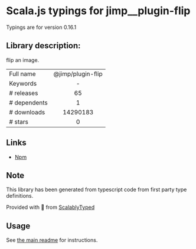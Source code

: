 
# Scala.js typings for jimp__plugin-flip

Typings are for version 0.16.1

## Library description:
flip an image.

|                    |                 |
| ------------------ | :-------------: |
| Full name          | @jimp/plugin-flip |
| Keywords           | - |
| # releases         | 65 |
| # dependents       | 1 |
| # downloads        | 14290183 |
| # stars            | 0 |

## Links
- [Npm](https://www.npmjs.com/package/%40jimp%2Fplugin-flip)
    


## Note
This library has been generated from typescript code from first party type definitions.

Provided with :purple_heart: from [ScalablyTyped](https://github.com/oyvindberg/ScalablyTyped)

## Usage
See [the main readme](../../readme.md) for instructions.


